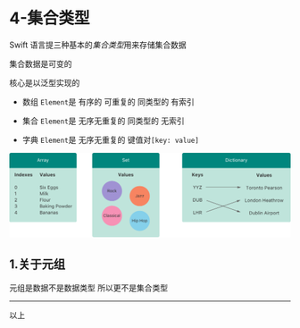 # 4-集合类型

Swift 语言提三种基本的*集合类型*用来存储集合数据

集合数据是可变的

核心是以泛型实现的

- 数组 `Element`是 有序的 可重复的 同类型的 有索引

- 集合  `Element`是 无序无重复的  同类型的 无索引

- 字典  `Element`是 无序无重复的 键值对`[key: value]`

![4-CollectionTypes-5](./Resources/4-CollectionTypes-5.png)

## 1.关于元组

元组是数据不是数据类型 所以更不是集合类型

---

以上